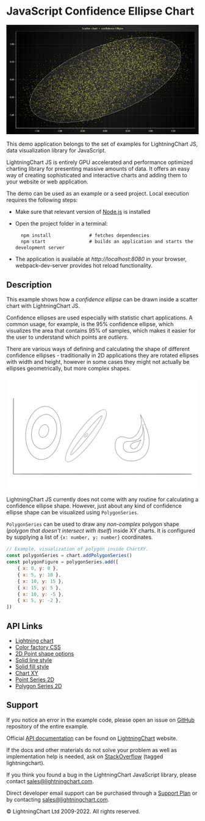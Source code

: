 # JavaScript Confidence Ellipse Chart

![JavaScript Confidence Ellipse Chart](confidenceEllipseXY-darkGold.png)

This demo application belongs to the set of examples for LightningChart JS, data visualization library for JavaScript.

LightningChart JS is entirely GPU accelerated and performance optimized charting library for presenting massive amounts of data. It offers an easy way of creating sophisticated and interactive charts and adding them to your website or web application.

The demo can be used as an example or a seed project. Local execution requires the following steps:

-   Make sure that relevant version of [Node.js](https://nodejs.org/en/download/) is installed
-   Open the project folder in a terminal:

          npm install              # fetches dependencies
          npm start                # builds an application and starts the development server

-   The application is available at _http://localhost:8080_ in your browser, webpack-dev-server provides hot reload functionality.


## Description

This example shows how a _confidence ellipse_ can be drawn inside a scatter chart with LightningChart JS.

Confidence ellipses are used especially with statistic chart applications. A common usage, for example, is the 95% confidence ellipse, which visualizes the area that contains 95% of samples, which makes it easier for the user to understand which points are _outliers_.

There are various ways of defining and calculating the shape of different confidence ellipses - traditionally in 2D applications they are rotated ellipses with width and height, however in some cases they might not actually be ellipses geometrically, but more complex shapes.

![Different confidence ellipse shapes](./assets/shapes.png)

LightningChart JS currently does not come with any routine for calculating a confidence ellipse shape. However, just about any kind of confidence ellipse shape can be visualized using `PolygonSeries`.

`PolygonSeries` can be used to draw any _non-complex_ polygon shape (_polygon that doesn't intersect with itself_) inside XY charts. It is configured by supplying a list of `{x: number, y: number}` coordinates.

```js
// Example, visualization of polygon inside ChartXY.
const polygonSeries = chart.addPolygonSeries()
const polygonFigure = polygonSeries.add([
    { x: 0, y: 0 },
    { x: 5, y: 10 },
    { x: 10, y: 15 },
    { x: 15, y: 5 },
    { x: 10, y: -5 },
    { x: 5, y: -2 },
])
```


## API Links

* [Lightning chart]
* [Color factory CSS]
* [2D Point shape options]
* [Solid line style]
* [Solid fill style]
* [Chart XY]
* [Point Series 2D]
* [Polygon Series 2D]


## Support

If you notice an error in the example code, please open an issue on [GitHub][0] repository of the entire example.

Official [API documentation][1] can be found on [LightningChart][2] website.

If the docs and other materials do not solve your problem as well as implementation help is needed, ask on [StackOverflow][3] (tagged lightningchart).

If you think you found a bug in the LightningChart JavaScript library, please contact sales@lightningchart.com.

Direct developer email support can be purchased through a [Support Plan][4] or by contacting sales@lightningchart.com.

[0]: https://github.com/Arction/
[1]: https://lightningchart.com/lightningchart-js-api-documentation/
[2]: https://lightningchart.com
[3]: https://stackoverflow.com/questions/tagged/lightningchart
[4]: https://lightningchart.com/support-services/

© LightningChart Ltd 2009-2022. All rights reserved.


[Lightning chart]: https://lightningchart.com/js-charts/api-documentation/v7.0.1/functions/lightningChart-1.html
[Color factory CSS]: https://lightningchart.com/js-charts/api-documentation/v7.0.1/functions/ColorCSS.html
[2D Point shape options]: https://lightningchart.com/js-charts/api-documentation/v7.0.1/enums/PointShape.html
[Solid line style]: https://lightningchart.com/js-charts/api-documentation/v7.0.1/classes/SolidLine.html
[Solid fill style]: https://lightningchart.com/js-charts/api-documentation/v7.0.1/classes/SolidFill.html
[Chart XY]: https://lightningchart.com/js-charts/api-documentation/v7.0.1/classes/ChartXY.html
[Point Series 2D]: https://lightningchart.com/js-charts/api-documentation/v7.0.1/classes/PointSeries.html
[Polygon Series 2D]: https://lightningchart.com/js-charts/api-documentation/v7.0.1/classes/PolygonSeries.html

